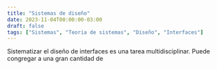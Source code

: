 ```yaml
---
title: "Sistemas de diseño"
date: 2023-11-04T00:00:00-03:00
draft: false
tags: ["Sistemas", "Teoria de sistemas", "Diseño", "Interfaces"]
---
```



Sistematizar el diseño de interfaces es una tarea multidisciplinar. Puede congregar a una gran cantidad de


